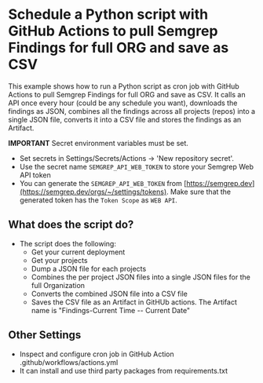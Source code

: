 # Schedule a Python script with GitHub Actions to pull Semgrep Findings for full ORG and save as CSV

This example shows how to run a Python script as cron job with GitHub Actions to pull Semgrep Findings for full ORG and save as CSV. It calls an API once every hour (could be any schedule you want), downloads the findings as JSON, combines all the findings across all projects (repos) into a single JSON file, converts it into a CSV file and stores the findings as an Artifact.

**IMPORTANT** Secret environment variables must be set. 
* Set secrets in Settings/Secrets/Actions -> 'New repository secret'.
* Use the  secret name `SEMGREP_API_WEB_TOKEN` to store your Semgrep Web API token
* You can generate the `SEMGREP_API_WEB_TOKEN` from [https://semgrep.dev](https://semgrep.dev/orgs/~/settings/tokens). Make sure that the generated token has the `Token Scope` as  `WEB API`.

## What does the script do?
* The script does the following:
  * Get your current deployment
  * Get your projects
  * Dump a JSON file for each projects
  * Combines the per project JSON files into a single JSON files for the full Organization
  * Converts the combined JSON file into a CSV file
  * Saves the CSV file as an Artifact in GitHUb actions. The Artifact name is "Findings-Current Time -- Current Date"

## Other Settings
* Inspect and configure cron job in GitHub Action .github/workflows/actions.yml
* It can install and use third party packages from requirements.txt

